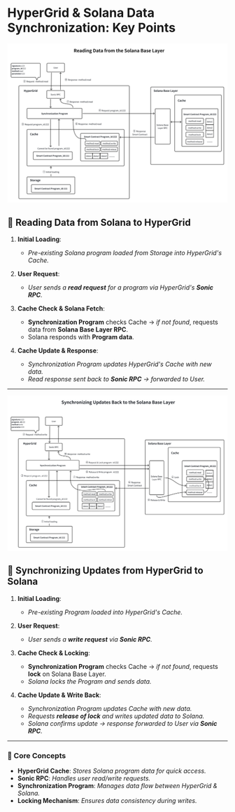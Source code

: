 # **HyperGrid & Solana Data Synchronization: Key Points**  
![alt text](image-2.png)
## **📖 Reading Data from Solana to HyperGrid**  
1. **Initial Loading**:  
   - *Pre-existing Solana program loaded from Storage into HyperGrid's Cache.*  

2. **User Request**:  
   - *User sends a **read request** for a program via HyperGrid's **Sonic RPC**.*  

3. **Cache Check & Solana Fetch**:  
   - **Synchronization Program** checks Cache → *if not found*, requests data from **Solana Base Layer RPC**.  
   - Solana responds with **Program data**.  

4. **Cache Update & Response**:  
   - *Synchronization Program updates HyperGrid's Cache with new data.*  
   - *Read response sent back to **Sonic RPC** → forwarded to User.*  

---  
![alt text](image-3.png)
## **🔄 Synchronizing Updates from HyperGrid to Solana**  
1. **Initial Loading**:  
   - *Pre-existing Program loaded into HyperGrid's Cache.*  

2. **User Request**:  
   - *User sends a **write request** via **Sonic RPC**.*  

3. **Cache Check & Locking**:  
   - **Synchronization Program** checks Cache → *if not found*, requests **lock** on Solana Base Layer.  
   - *Solana locks the Program and sends data.*  

4. **Cache Update & Write Back**:  
   - *Synchronization Program updates Cache with new data.*  
   - *Requests **release of lock** and writes updated data to Solana.*  
   - *Solana confirms update → response forwarded to User via **Sonic RPC**.*  

---  

### **🔑 Core Concepts**  
- **HyperGrid Cache**: *Stores Solana program data for quick access.*  
- **Sonic RPC**: *Handles user read/write requests.*  
- **Synchronization Program**: *Manages data flow between HyperGrid & Solana.*  
- **Locking Mechanism**: *Ensures data consistency during writes.*